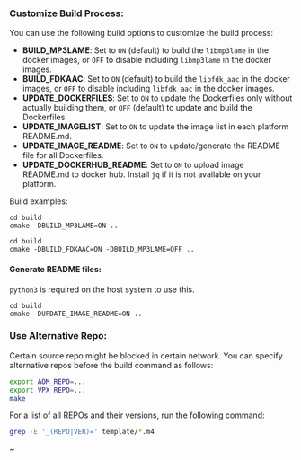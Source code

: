 
### Customize Build Process:

You can use the following build options to customize the build process:
- **BUILD_MP3LAME**: Set to ```ON``` (default) to build the ```libmp3lame``` in the docker images, or ```OFF``` to disable including ```libmp3lame``` in the docker images.
- **BUILD_FDKAAC**: Set to ```ON``` (default) to build the ```libfdk_aac``` in the docker images, or ```OFF``` to disable including ```libfdk_aac``` in the docker images.
- **UPDATE_DOCKERFILES**: Set to ```ON``` to update the Dockerfiles only without actually building them, or ```OFF``` (default) to update and build the Dockerfiles.
- **UPDATE_IMAGELIST**: Set to ```ON``` to update the image list in each platform README.md.
- **UPDATE_IMAGE_README**: Set to ```ON``` to update/generate the README file for all Dockerfiles.
- **UPDATE_DOCKERHUB_README**: Set to ```ON``` to upload image README.md to docker hub. Install `jq` if it is not available on your platform. 

Build examples:   

```
cd build
cmake -DBUILD_MP3LAME=ON ..
```

```
cd build
cmake -DBUILD_FDKAAC=ON -DBUILD_MP3LAME=OFF ..
```
#### Generate README files:
`python3` is required on the host system to use this.

    cd build
    cmake -DUPDATE_IMAGE_README=ON ..

### Use Alternative Repo:

Certain source repo might be blocked in certain network. You can specify alternative repos before the build command as follows:

```bash
export AOM_REPO=...
export VPX_REPO=...
make
```

For a list of all REPOs and their versions, run the following command:

```bash
grep -E '_(REPO|VER)=' template/*.m4
```
~


